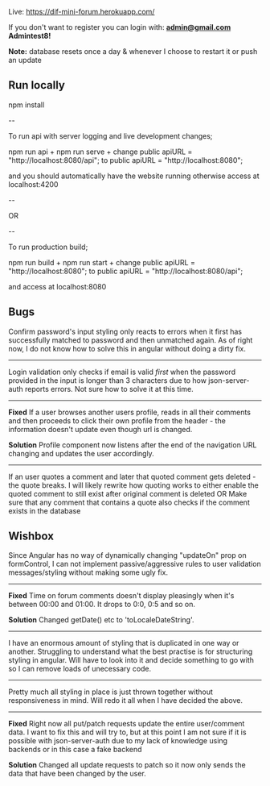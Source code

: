 Live: https://dif-mini-forum.herokuapp.com/

If you don't want to register you can login with:
**admin@gmail.com**
**Admintest8!**

**Note:** database resets once a day & whenever I choose to restart it or push an update

## Run locally

npm install

--

To run api with server logging and live development changes;

npm run api
+
npm run serve
+
change
public apiURL = "http://localhost:8080/api";
to
public apiURL = "http://localhost:8080";

and you should automatically have the website running
otherwise access at localhost:4200

--

OR

--

To run production build;

npm run build
+
npm run start
+
change
public apiURL = "http://localhost:8080";
to
public apiURL = "http://localhost:8080/api";

and access at localhost:8080

## Bugs

Confirm password's input styling only reacts to errors when it first has successfully matched to password and then unmatched again.
As of right now, I do not know how to solve this in angular without doing a dirty fix.

---

Login validation only checks if email is valid *first* when the password provided in the input is longer than 3 characters due to how json-server-auth reports errors. Not sure how to solve it at this time.

---

**Fixed** If a user browses another users profile, reads in all their comments and then proceeds to click their own profile from the header - the information doesn't update even though url is changed.

**Solution**
Profile component now listens after the end of the navigation URL changing and updates the user accordingly.

---

If an user quotes a comment and later that quoted comment gets deleted - the quote breaks. I will likely rewrite how quoting works to either enable the quoted comment to still exist after original comment is deleted
OR
Make sure that any comment that contains a quote also checks if the comment exists in the database

## Wishbox

Since Angular has no way of dynamically changing "updateOn" prop on formControl, I can not implement passive/aggressive rules to user validation messages/styling without making some ugly fix.

---

**Fixed** Time on forum comments doesn't display pleasingly when it's between 00:00 and 01:00. It drops to 0:0, 0:5 and so on.

**Solution**
Changed getDate() etc to 'toLocaleDateString'.

---

I have an enormous amount of styling that is duplicated in one way or another. Struggling to understand what the best practise is for structuring styling in angular. Will have to look into it and decide something to go with so I can remove loads of unecessary code.

---

Pretty much all styling in place is just thrown together without responsiveness in mind. Will redo it all when I have decided the above.

---

**Fixed** Right now all put/patch requests update the entire user/comment data. I want to fix this and will try to, but at this point I am not sure if it is possible with json-server-auth due to my lack of knowledge using backends or in this case a fake backend

**Solution** Changed all update requests to patch so it now only sends the data that have been changed by the user.